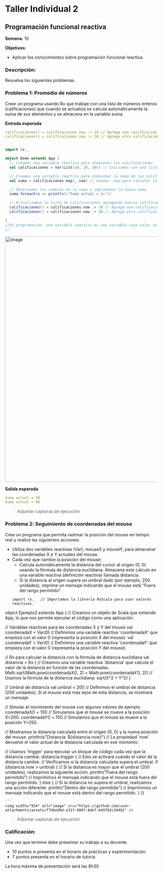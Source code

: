 # Taller Individual  2
## Programación funcional reactiva

**Semana**: 10

**Objetivos**:

- Aplicar los conocimientos sobre programación funcional reactiva.

### Descripción:

Resuelva los siguientes problemas.

### Problema 1: Promedio de números

Crear un programa usando Rx que trabaje con una lista de números enteros (calificaciones) que cuando se actualiza se calcula automáticamente la suma de sus elementos y se almacena en la variable suma.

**Entrada esperada**
```yaml
calificaciones() = calificaciones.now :+ 10 // Agrega una calificación
calificaciones() = calificaciones.now :+ 20 // Agrega otra calificación
```
```Scala

import rx._

object Demo extends App {
  // Creamos una variable reactiva para almacenar las calificaciones
  val calificaciones = Var(List(10, 20, 30)) // Iniciamos con una lista de calificaciones

  // Creamos una variable reactiva para almacenar la suma de las calificaciones
  val suma = calificaciones.map(_.sum) // Usamos .map para calcular la suma cada vez que calificaciones cambie

  // Observamos los cambios en la suma e imprimimos la nueva suma
  suma.foreach(s => println(s"Suma actual = $s"))

  // Actualizamos la lista de calificaciones agregando nuevas calificaciones
  calificaciones() = calificaciones.now :+ 10 // Agrega una calificación
  calificaciones() = calificaciones.now :+ 20 // Agrega otra calificación

}
//En programación, una variable reactiva es una variable cuyo valor se actualiza automáticamente en respuesta a ciertos cambios o eventos en el programa
//

```
<img width="810" alt="image" src="https://github.com/user-attachments/assets/c4293e21-b53d-467b-b8c3-003b21af5ee6" />



**Salida esperada**
```yaml
Suma actual = 20
Suma actual = 40
```

> Adjuntar capturas de ejecución

### Problema 2: Seguimiento de coordenadas del mouse
Crea un programa que permita rastrear la posición del mouse en tiempo real y realice las siguientes acciones:

- Utiliza dos variables reactivas (Var), mouseX y mouseY, para almacenar las coordenadas X e Y actuales del mouse.
- Cada vez que cambie la posición del mouse:
  - Calcula automáticamente la distancia del cursor al origen (0, 0) usando la fórmula de distancia euclidiana. Almacena este cálculo en una variable reactiva (definición reactiva) llamada distancia.
  - Si la distancia al origen supera un umbral dado (por ejemplo, 200 unidades), imprime un mensaje indicando que el mouse está "Fuera del rango permitido".
   ```
   import rx._  // Importamos la librería RxScala para usar valores reactivos.

object Ejemplo2 extends App {  // Creamos un objeto de Scala que extiende App, lo que nos permite ejecutar el código como una aplicación.

  // Variables reactivas para las coordenadas X y Y del mouse
  val coordenadaX = Var(0)  // Definimos una variable reactiva 'coordenadaX' que empieza con el valor 0 (representa la posición X del mouse).
  val coordenadaY = Var(0)  // Definimos una variable reactiva 'coordenadaY' que empieza con el valor 0 (representa la posición Y del mouse).

  // Rx para calcular la distancia con la fórmula de distancia euclidiana
  val distancia = Rx {  // Creamos una variable reactiva 'distancia' que calcula el valor de la distancia en función de las coordenadas.
    Math.sqrt(Math.pow(coordenadaX(), 2) + Math.pow(coordenadaY(), 2))  // Usamos la fórmula de la distancia euclidiana: sqrt(X^2 + Y^2)
  }

  // Umbral de distancia
  val umbral = 200  // Definimos el umbral de distancia (200 unidades). Si el mouse está más lejos de esta distancia, se mostrará un mensaje.

  // Simular el movimiento del mouse con algunos valores de ejemplo
  coordenadaX() = 100  // Simulamos que el mouse se mueve a la posición X=200.
  coordenadaY() = 150  // Simulamos que el mouse se mueve a la posición Y=250.

  // Mostramos la distancia calculada entre el origen (0, 0) y la nueva posición del mouse.
  println(s"Distancia: ${distancia.now}")  // La propiedad 'now' devuelve el valor actual de la distancia calculada en ese momento.

  // Usamos 'trigger' para ejecutar un bloque de código cada vez que la distancia cambie.
  distancia.trigger { // Esto se activará cuando el valor de la distancia cambie.
    // Verificamos si la distancia calculada supera el umbral.
    if (distancia.now > umbral) { // Si la distancia es mayor que el umbral (200 unidades), realizamos la siguiente acción.
      println("Fuera del rango permitido") // Imprimimos el mensaje indicando que el mouse está fuera del rango permitido.
    } else { // Si la distancia no supera el umbral, realizamos una acción diferente.
      println("Dentro del rango permitido") // Imprimimos un mensaje indicando que el mouse está dentro del rango permitido.
    }
  }}


    ```
    <img width="934" alt="image" src="https://github.com/user-attachments/assets/f7d6ed9d-e31f-400f-8de7-649782c34482" />


> Adjuntar capturas de ejecución

### Calificación:

Una vez que termine debe presentar su trabajo a su docente.

- 10 puntos si presenta en el horario de prácticas y experimentación.
- 7 puntos presenta en el horario de tutoría

La hora máxima de presentación será las 8h30
